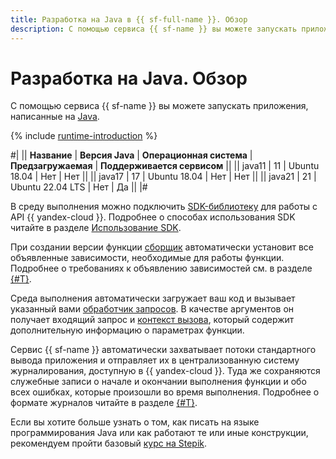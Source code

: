 ```yaml
---
title: Разработка на Java в {{ sf-full-name }}. Обзор
description: С помощью сервиса {{ sf-name }} вы можете запускать приложения, написанные на Java. Сервис предоставляет среду выполнения с версией языка 11 и операционной системой Ubuntu 18.04.
---
```


# Разработка на Java. Обзор

С помощью сервиса {{ sf-name }} вы можете запускать приложения, написанные на [Java](https://docs.oracle.com/en/java/javase/11/docs/api/index.html).

{% include [runtime-introduction](../../../_includes/functions/runtime-introduction.md) %}

#|
|| **Название** | **Версия Java** | **Операционная система** | **Предзагружаемая** | **Поддерживается сервисом** ||
|| java11 | 11 | Ubuntu 18.04 | Нет | Нет ||
|| java17 | 17 | Ubuntu 18.04 | Нет | Нет ||
|| java21 | 21 | Ubuntu 22.04 LTS | Нет | Да ||
|#

В среду выполнения можно подключить [SDK-библиотеку](https://github.com/yandex-cloud/java-sdk) для работы с API {{ yandex-cloud }}. Подробнее о способах использования SDK читайте в разделе [Использование SDK](sdk.md).

При создании версии функции [сборщик](../../concepts/builder.md) автоматически установит все объявленные зависимости, необходимые для работы функции. Подробнее о требованиях к объявлению зависимостей см. в разделе [{#T}](dependencies.md).

Среда выполнения автоматически загружает ваш код и вызывает указанный вами [обработчик запросов](handler.md). В качестве аргументов он получает входящий запрос и [контекст вызова](context.md), который содержит дополнительную информацию о параметрах функции.

Сервис {{ sf-name }} автоматически захватывает потоки стандартного вывода приложения и отправляет их в централизованную систему журналирования, доступную в {{ yandex-cloud }}. Туда же сохраняются служебные записи о начале и окончании выполнения функции и обо всех ошибках, которые произошли во время выполнения. Подробнее о формате журналов читайте в разделе [{#T}](logging.md).

Если вы хотите больше узнать о том, как писать на языке программирования Java или как работают те или иные конструкции, рекомендуем пройти базовый [курс на Stepik](https://stepik.org/course/187/promo).
